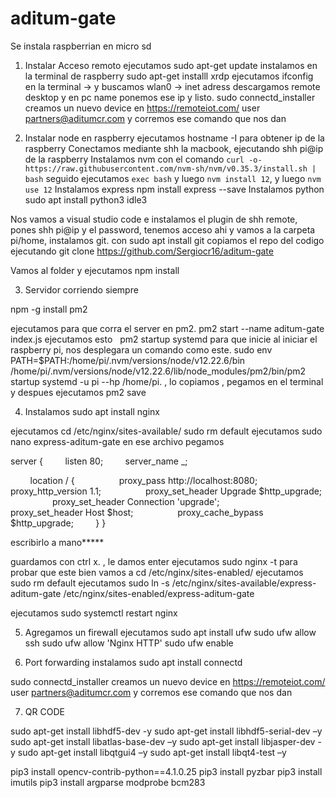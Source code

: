 # aditum-gate
Se instala raspberrian en micro sd

1. Instalar Acceso remoto
ejecutamos sudo apt-get update
instalamos en la terminal de raspberry sudo apt-get installl xrdp
ejecutamos ifconfig en la terminal -> y buscamos wlan0 -> inet adress 
descargamos remote desktop y en pc name ponemos ese ip y listo.
sudo connectd_installer
creamos un nuevo device en https://remoteiot.com/ user partners@aditumcr.com
y corremos ese comando que nos dan

2. Instalar node en raspberry
ejecutamos hostname -I para obtener ip de la raspberry
Conectamos mediante shh la macbook, ejecutando shh pi@ip de la raspberry 
Instalamos nvm con el comando 
```curl -o- https://raw.githubusercontent.com/nvm-sh/nvm/v0.35.3/install.sh | bash```
seguido ejecutamos 
```exec bash``` y luego 
```nvm install 12```, y luego ```nvm use 12```
Instalamos express 
npm install express --save
Instalamos python sudo apt install python3 idle3

Nos vamos a visual studio code e instalamos el plugin de shh remote, pones shh pi@ip  y el password, tenemos acceso ahi y vamos a la carpeta pi/home, 
instalamos git. con  sudo apt install git
copiamos el repo del codigo ejecutando git clone https://github.com/Sergiocr16/aditum-gate

Vamos al folder y ejecutamos npm install


3. Servidor corriendo siempre

npm -g install pm2

ejecutamos para que corra el server en pm2. 
pm2 start --name aditum-gate index.js
ejecutamos esto  
pm2 startup systemd para que inicie al iniciar el raspberry pi, nos desplegara un comando como este. sudo env PATH=$PATH:/home/pi/.nvm/versions/node/v12.22.6/bin /home/pi/.nvm/versions/node/v12.22.6/lib/node_modules/pm2/bin/pm2 startup systemd -u pi --hp /home/pi. , lo copiamos , pegamos en el terminal y despues ejecutamos pm2 save


4. Instalamos sudo apt install nginx


ejecutamos cd /etc/nginx/sites-available/
sudo rm default
ejecutamos sudo nano express-aditum-gate
en ese archivo pegamos


server {
             listen 80;
        server_name _;

        location / {
                 proxy_pass http://localhost:8080;
                 proxy_http_version 1.1;
                 proxy_set_header Upgrade $http_upgrade;
                 proxy_set_header Connection 'upgrade';
                 proxy_set_header Host $host;
                 proxy_cache_bypass $http_upgrade;
        }
}

escribirlo a mano*****

guardamos con ctrl x. , le damos enter 
ejecutamos sudo nginx -t para probar que este bien
vamos a cd /etc/nginx/sites-enabled/
ejecutamos sudo rm default
ejecutamos sudo ln -s /etc/nginx/sites-available/express-aditum-gate /etc/nginx/sites-enabled/express-aditum-gate

ejecutamos sudo systemctl restart nginx

5. Agregamos un firewall
ejecutamos sudo apt install ufw
sudo ufw allow ssh
sudo ufw allow 'Nginx HTTP'
sudo ufw enable


6. Port forwarding
instalamos
sudo apt install connectd

sudo connectd_installer
creamos un nuevo device en https://remoteiot.com/ user partners@aditumcr.com
y corremos ese comando que nos dan


7. QR CODE

sudo apt-get install libhdf5-dev -y 
sudo apt-get install libhdf5-serial-dev –y
 sudo apt-get install libatlas-base-dev –y
 sudo apt-get install libjasper-dev -y
 sudo apt-get install libqtgui4 –y
sudo apt-get install libqt4-test –y



pip3 install opencv-contrib-python==4.1.0.25
pip3 install pyzbar
pip3 install imutils
pip3 install argparse
modprobe bcm283










